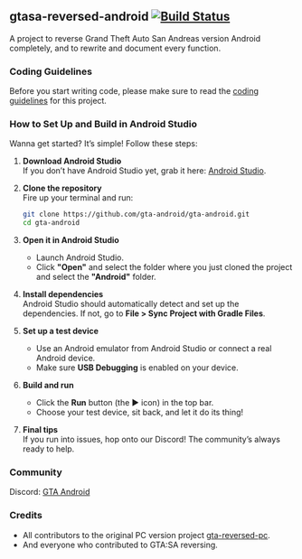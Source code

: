 ## gtasa-reversed-android [![Build Status](https://github.com/gta-android/gta-reversed-android/workflows/Build/badge.svg?event=push&branch=master)](https://github.com/gta-android/gta-reversed-android/actions?query=workflow%3ABuild)

A project to reverse Grand Theft Auto San Andreas version Android completely, and to rewrite and document every function.

### Coding Guidelines 
Before you start writing code, please make sure to read the [coding guidelines](docs/CodingGuidelines.MD) for this project.

### How to Set Up and Build in Android Studio 

Wanna get started? It’s simple! Follow these steps:  

1. **Download Android Studio**  
   If you don’t have Android Studio yet, grab it here: [Android Studio](https://developer.android.com/studio).  

2. **Clone the repository**  
   Fire up your terminal and run:  
   ```bash
   git clone https://github.com/gta-android/gta-android.git
   cd gta-android
   ```  

3. **Open it in Android Studio**  
   - Launch Android Studio.  
   - Click **"Open"** and select the folder where you just cloned the project and select the **"Android"** folder.

4. **Install dependencies**  
   Android Studio should automatically detect and set up the dependencies. If not, go to **File > Sync Project with Gradle Files**.  

5. **Set up a test device**  
   - Use an Android emulator from Android Studio or connect a real Android device.  
   - Make sure **USB Debugging** is enabled on your device.  

6. **Build and run**  
   - Click the **Run** button (the ▶️ icon) in the top bar.  
   - Choose your test device, sit back, and let it do its thing!  

7. **Final tips**  
   If you run into issues, hop onto our Discord! The community’s always ready to help.

### Community 
Discord: [GTA Android](https://discord.gg/Nr4MfSEGXd)   

### Credits
- All contributors to the original PC version project [gta-reversed-pc](https://github.com/gta-reversed/gta-reversed).
- And everyone who contributed to GTA:SA reversing.
